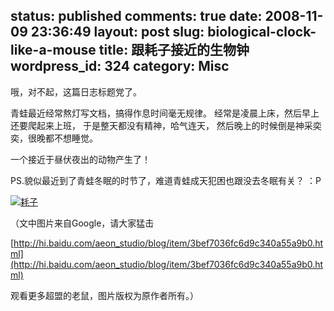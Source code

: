 status: published
comments: true
date: 2008-11-09 23:36:49
layout: post
slug: biological-clock-like-a-mouse
title: 跟耗子接近的生物钟
wordpress_id: 324
category: Misc
---

哦，对不起，这篇日志标题党了。

青蛙最近经常熬灯写文档，搞得作息时间毫无规律。
经常是凌晨上床，然后早上还要爬起来上班，
于是整天都没有精神，哈气连天，
然后晚上的时候倒是神采奕奕，很晚都不想睡觉。

一个接近于昼伏夜出的动物产生了！

PS.貌似最近到了青蛙冬眠的时节了，难道青蛙成天犯困也跟没去冬眠有关？ ：P

[![耗子](http://gfrog.net/wp-content/uploads/2008/11/80d144fde90b6550d6887d59.jpg)](http://hi.baidu.com/aeon_studio/blog/item/3bef7036fc6d9c340a55a9b0.html)


（文中图片来自Google，请大家猛击

[http://hi.baidu.com/aeon_studio/blog/item/3bef7036fc6d9c340a55a9b0.html](http://hi.baidu.com/aeon_studio/blog/item/3bef7036fc6d9c340a55a9b0.html)

观看更多超盟的老鼠，图片版权为原作者所有。）
